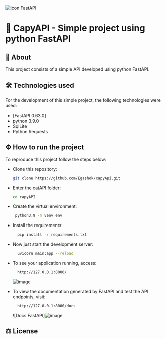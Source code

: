 ![Icon FastAPI](./.github/images/logo-fastapi.png) 

# 🎯 CapyAPI - Simple project using python FastAPI

## 📖 About

This project consists of a simple API developed using python FastAPI.

## 🛠 Technologies used

For the development of this simple project, the following technologies were used:

- [FastAPI 0.63.0]
- python 3.9.0
- SqlLite
- Python Requests

## ⚙ How to run the project

To reproduce this project follow the steps below:

- Clone this repository:

  ```sh
  git clone https://github.com/Egashok/capyApi.git
  ```

- Enter the catAPI folder:

  ```sh
  cd capyAPI
  ```

- Create the virtual environment:

  ``` sh
   python3.9 -m venv env
  ```
  
- Install the requirements:

  ```sh
    pip install -r requirements.txt
  ```

- Now just start the development server:

  ```sh
    uvicorn main:app --reload
  ```

- To see your application running, access:

  ```sh
    http://127.0.0.1:8000/
  ```
    ![image](https://github.com/Egashok/capyApi/assets/55044715/0ea6993d-7ca6-4240-ab94-bf5cfbbe31e8)



- To view the documentation generated by FastAPI and test the API endpoints, visit:

  ```sh
    http://127.0.0.1:8000/docs
  ```
  ![Docs FastAPI]![image](https://github.com/Egashok/capyApi/assets/55044715/b890a159-cc8b-4969-9251-de5c8354b57b)



## ⚖ License
